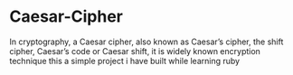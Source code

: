# Caesar-Cipher
In cryptography, a Caesar cipher, also known as Caesar’s cipher, the shift cipher, Caesar’s code or Caesar shift, it is  widely known encryption technique
this a simple project i have built while learning ruby 
